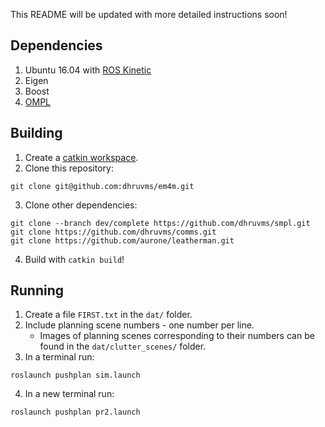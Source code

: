This README will be updated with more detailed instructions soon!

## Dependencies
1. Ubuntu 16.04 with [ROS Kinetic](http://wiki.ros.org/kinetic/Installation)
2. Eigen
3. Boost
4. [OMPL](https://ompl.kavrakilab.org/)

## Building
1. Create a [catkin workspace](https://catkin-tools.readthedocs.io/en/latest/quick_start.html).
2. Clone this repository:
```
git clone git@github.com:dhruvms/em4m.git
```
3. Clone other dependencies:
```
git clone --branch dev/complete https://github.com/dhruvms/smpl.git
git clone https://github.com/dhruvms/comms.git
git clone https://github.com/aurone/leatherman.git
```
4. Build with `catkin build`!

## Running
1. Create a file `FIRST.txt` in the `dat/` folder.
2. Include planning scene numbers - one number per line.
	- Images of planning scenes corresponding to their numbers can be found in the `dat/clutter_scenes/` folder.
3. In a terminal run:
```
roslaunch pushplan sim.launch
```
4. In a new terminal run:
```
roslaunch pushplan pr2.launch
```

